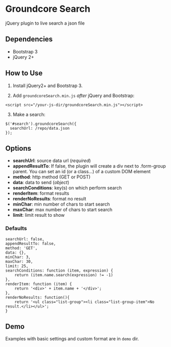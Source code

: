 # Groundcore Search
jQuery plugin to live search a json file

## Dependencies

- Bootstrap 3
- jQuery 2+
 
 
## How to Use

1) Install jQuery2+ and Bootstrap 3. 

2) Add ```groundcoreSearch.min.js``` *after* jQuery and Bootstrap:

```
<script src="/your-js-dir/groundcoreSearch.min.js"></script>
```

3) Make a search:

```
$('#search').groundcoreSearch({
  searchUrl: /repo/data.json
});
```

## Options

- **searchUrl**: source data url (*required*)
- **appendResultTo**: If false, the plugin will create a div next to .form-group parent. You can set an id (or a class...) of a custom DOM element 
- **method**: http method (GET or POST)
- **data**: data to send (*object*)
- **searchConditions**: key(s) on which perform search
- **renderItem**: format results
- **renderNoResults**: format no result
- **minChar**: min number of chars to start search
- **maxChar**: max number of chars to start search
- **limit**: limit result to show
 
### Defaults

```
searchUrl: false,            
appendResultTo: false, 
method: 'GET',
data: {},
minChar: 3,
maxChar: 30,
limit: 25,
searchConditions: function (item, expression) {
    return (item.name.search(expression) != -1)
},
renderItem: function (item) {
    return '<div>' + item.name + '</div>';
},
renderNoResults: function(){
    return '<ul class="list-group"><li class="list-group-item">No result.</li></ul>';
}
```

## Demo
Examples with basic settings and custom format are in ```demo``` dir.
